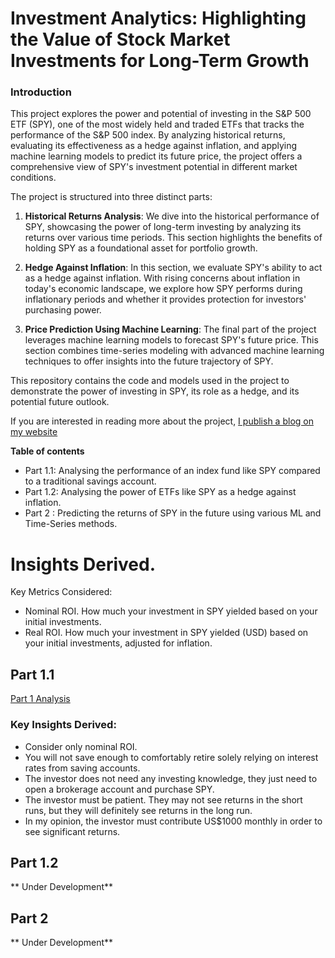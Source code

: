 # Investment Analytics: Highlighting the Value of Stock Market Investments for Long-Term Growth

### **Introduction**

This project explores the power and potential of investing in the S&P 500 ETF (SPY), one of the most widely held and traded ETFs that tracks the performance of the S&P 500 index. By analyzing historical returns, evaluating its effectiveness as a hedge against inflation, and applying machine learning models to predict its future price, the project offers a comprehensive view of SPY's investment potential in different market conditions.

The project is structured into three distinct parts:

1. **Historical Returns Analysis**: 
   We dive into the historical performance of SPY, showcasing the power of long-term investing by analyzing its returns over various time periods. This section highlights the benefits of holding SPY as a foundational asset for portfolio growth.

2. **Hedge Against Inflation**: 
   In this section, we evaluate SPY's ability to act as a hedge against inflation. With rising concerns about inflation in today's economic landscape, we explore how SPY performs during inflationary periods and whether it provides protection for investors' purchasing power.

3. **Price Prediction Using Machine Learning**: 
   The final part of the project leverages machine learning models to forecast SPY's future price. This section combines time-series modeling with advanced machine learning techniques to offer insights into the future trajectory of SPY.

This repository contains the code and models used in the project to demonstrate the power of investing in SPY, its role as a hedge, and its potential future outlook.

If you are interested in reading more about the project, [I publish a blog on my website](https://www.notion.so/chan-dinghao/Investment-Analytics-Highlighting-the-Value-of-Stock-Market-Investments-for-Long-Term-Growth-7e6f10bafb9640c9bb8706fe32cd0ba0)

**Table of contents**
- Part 1.1: Analysing the performance of an index fund like SPY compared to a traditional savings account.
- Part 1.2: Analysing the power of ETFs like SPY as a hedge against inflation.
- Part 2 : Predicting the returns of SPY in the future using various ML and Time-Series methods.

# Insights Derived. 
Key Metrics Considered: 
- Nominal ROI. How much your investment in SPY yielded based on your initial investments.
- Real ROI. How much your investment in SPY yielded (USD) based on your initial investments, adjusted for inflation.
## Part 1.1 
[Part 1 Analysis](https://chan-dinghao.notion.site/Part-1-1-Yielding-Significant-Returns-10120b01262d4acf88637f0bc6bd3c03?pvs=4)
### Key Insights Derived:
- Consider only nominal ROI.  
- You will not save enough to comfortably retire solely relying on interest rates from saving accounts.
- The investor does not need any investing knowledge, they just need to open a brokerage account and purchase SPY.
- The investor must be patient. They may not see returns in the short runs, but they will definitely see  returns in the long run.
- In my opinion, the investor must contribute US$1000 monthly in order to see significant returns.
## Part 1.2
** Under Development**
## Part 2
** Under Development**
